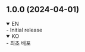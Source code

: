 ## 1.0.0 (2024-04-01)
<details open>
 <summary>EN</summary>
- Initial release
</details>
<details open>
 <summary>KO</summary>
- 최초 배포 
</details>